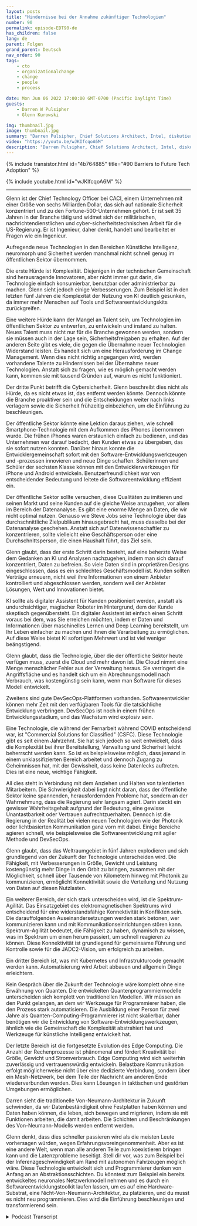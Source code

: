 ```yaml
---
layout: posts
title: "Hindernisse bei der Annahme zukünftiger Technologien"
number: 90
permalink: episode-EDT90-de
has_children: false
lang: de
parent: Folgen
grand_parent: Deutsch
nav_order: 90
tags:
    - cto
    - organizationalchange
    - change
    - people
    - process

date: Mon Jun 06 2022 17:00:00 GMT-0700 (Pacific Daylight Time)
guests:
    - Darren W Pulsipher
    - Glenn Kurowski

img: thumbnail.jpg
image: thumbnail.jpg
summary: "Darren Pulsipher, Chief Solutions Architect, Intel, diskutiert mit Glenn Kurowski, CTO von CACI, über die Hindernisse bei der Einführung neuer Technologien im öffentlichen Sektor und was in Zukunft zu erwarten ist."
video: "https://youtu.be/wJKIfcqoA6M"
description: "Darren Pulsipher, Chief Solutions Architect, Intel, diskutiert mit Glenn Kurowski, CTO von CACI, über die Hindernisse bei der Einführung neuer Technologien im öffentlichen Sektor und was in Zukunft zu erwarten ist."
---
```


<div>
{% include transistor.html id="4b764885" title="#90 Barriers to Future Tech Adoption" %}

{% include youtube.html id="wJKIfcqoA6M" %}
</div>

---

Glenn ist der Chief Technology Officer bei CACI, einem Unternehmen mit einer Größe von sechs Milliarden Dollar, das sich auf nationale Sicherheit konzentriert und zu den Fortune-500-Unternehmen gehört. Er ist seit 35 Jahren in der Branche tätig und widmet sich der militärischen, nachrichtendienstlichen und cyber-sicherheitstechnischen Arbeit für die US-Regierung. Er ist Ingenieur, daher denkt, handelt und bearbeitet er Fragen wie ein Ingenieur.

Aufregende neue Technologien in den Bereichen Künstliche Intelligenz, neuromorph und Sicherheit werden manchmal nicht schnell genug im öffentlichen Sektor übernommen.

Die erste Hürde ist Komplexität. Diejenigen in der technischen Gemeinschaft sind herausragende Innovatoren, aber nicht immer gut darin, die Technologie einfach konsumierbar, benutzbar oder administrierbar zu machen. Glenn sieht jedoch einige Verbesserungen. Zum Beispiel ist in den letzten fünf Jahren die Komplexität der Nutzung von KI deutlich gesunken, da immer mehr Menschen auf Tools und Softwareentwicklungskits zurückgreifen.

Eine weitere Hürde kann der Mangel an Talent sein, um Technologien im öffentlichen Sektor zu entwerfen, zu entwickeln und instand zu halten. Neues Talent muss nicht nur für die Branche gewonnen werden, sondern sie müssen auch in der Lage sein, Sicherheitsfreigaben zu erhalten. Auf der anderen Seite gibt es viele, die gegen die Übernahme neuer Technologien Widerstand leisten. Es handelt sich um eine Herausforderung im Change Management. Wenn dies nicht richtig angegangen wird, werden vorhandene Talente zu Hindernissen bei der Übernahme neuer Technologien. Anstatt sich zu fragen, wie es möglich gemacht werden kann, kommen sie mit tausend Gründen auf, warum es nicht funktioniert.

Der dritte Punkt betrifft die Cybersicherheit. Glenn beschreibt dies nicht als Hürde, da es nicht etwas ist, das entfernt werden könnte. Dennoch könnte die Branche proaktiver sein und die Entscheidungen weiter nach links verlagern sowie die Sicherheit frühzeitig einbeziehen, um die Einführung zu beschleunigen.

Der öffentliche Sektor könnte eine Lektion daraus ziehen, wie schnell Smartphone-Technologie mit dem Aufkommen des iPhones übernommen wurde. Die frühen iPhones waren erstaunlich einfach zu bedienen, und das Unternehmen war darauf bedacht, den Kunden etwas zu übergeben, das sie sofort nutzen konnten. Darüber hinaus konnte die Entwicklergemeinschaft sofort mit den Software-Entwicklungswerkzeugen und -prozessen innovieren und neue Dinge schaffen. Schülerinnen und Schüler der sechsten Klasse können mit den Entwicklerwerkzeugen für iPhone und Android entwickeln. Benutzerfreundlichkeit war von entscheidender Bedeutung und leitete die Softwareentwicklung effizient ein.

Der öffentliche Sektor sollte versuchen, diese Qualitäten zu imitieren und seinen Markt und seine Kunden auf die gleiche Weise anzugehen, vor allem im Bereich der Datenanalyse. Es gibt eine enorme Menge an Daten, die wir nicht optimal nutzen. Genauso wie Steve Jobs seine Technologie über das durchschnittliche Zielpublikum hinausgebracht hat, muss dasselbe bei der Datenanalyse geschehen. Anstatt sich auf Datenwissenschaftler zu konzentrieren, sollte vielleicht eine Geschäftsperson oder eine Durchschnittsperson, die einen Haushalt führt, das Ziel sein.

Glenn glaubt, dass der erste Schritt darin besteht, auf eine beherzte Weise dem Gedanken an KI und Analysen nachzugehen, indem man sich darauf konzentriert, Daten zu befreien. So viele Daten sind in proprietären Designs eingeschlossen, dass es ein schlechtes Geschäftsmodell ist. Kunden sollten Verträge erneuern, nicht weil ihre Informationen von einem Anbieter kontrolliert und abgeschlossen werden, sondern weil der Anbieter Lösungen, Wert und Innovationen bietet.

KI sollte als digitaler Assistent für Kunden positioniert werden, anstatt als undurchsichtiger, magischer Roboter im Hintergrund, dem der Kunde skeptisch gegenübersteht. Ein digitaler Assistent ist einfach einen Schritt voraus bei dem, was Sie erreichen möchten, indem er Daten und Informationen über maschinelles Lernen und Deep Learning bereitstellt, um Ihr Leben einfacher zu machen und Ihnen die Verarbeitung zu ermöglichen. Auf diese Weise bietet KI sofortigen Mehrwert und ist viel weniger beängstigend.

Glenn glaubt, dass die Technologie, über die der öffentliche Sektor heute verfügen muss, zuerst die Cloud und mehr davon ist. Die Cloud nimmt eine Menge menschlicher Fehler aus der Verwaltung heraus. Sie verringert die Angriffsfläche und es handelt sich um ein Abrechnungsmodell nach Verbrauch, was kostengünstig sein kann, wenn man Software für dieses Modell entwickelt.

Zweitens sind gute DevSecOps-Plattformen vorhanden. Softwareentwickler können mehr Zeit mit den verfügbaren Tools für die tatsächliche Entwicklung verbringen. DevSecOps ist noch in einem frühen Entwicklungsstadium, und das Wachstum wird explosiv sein.

Eine Technologie, die während der Fernarbeit während COVID entscheidend war, ist "Commercial Solutions for Classified" (CSFC). Diese Technologie gibt es seit einem Jahrzehnt. Sie hat sich jedoch so weit entwickelt, dass die Komplexität bei ihrer Bereitstellung, Verwaltung und Sicherheit leicht beherrscht werden kann. So ist es beispielsweise möglich, dass jemand in einem unklassifizierten Bereich arbeitet und dennoch Zugang zu Geheimnissen hat, mit der Gewissheit, dass keine Datenlecks auftreten. Dies ist eine neue, wichtige Fähigkeit.

All dies steht in Verbindung mit dem Anziehen und Halten von talentierten Mitarbeitern. Die Schwierigkeit dabei liegt nicht daran, dass der öffentliche Sektor keine spannenden, herausfordernden Probleme hat, sondern an der Wahrnehmung, dass die Regierung sehr langsam agiert. Darin steckt ein gewisser Wahrheitsgehalt aufgrund der Bedeutung, eine gewisse Unantastbarkeit oder Vertrauen aufrechtzuerhalten. Dennoch ist die Regierung in der Realität bei vielen neuen Technologien wie der Photonik oder lichtbasierten Kommunikation ganz vorn mit dabei. Einige Bereiche agieren schnell, wie beispielsweise die Softwareentwicklung mit agiler Methode und DevSecOps.

Glenn glaubt, dass das Weltraumgebiet in fünf Jahren explodieren und sich grundlegend von der Zukunft der Technologie unterscheiden wird. Die Fähigkeit, mit Verbesserungen in Größe, Gewicht und Leistung kostengünstig mehr Dinge in den Orbit zu bringen, zusammen mit der Möglichkeit, schnell über Tausende von Kilometern hinweg mit Photonik zu kommunizieren, ermöglicht Konnektivität sowie die Verteilung und Nutzung von Daten auf diesen Nutzlasten.

Ein weiterer Bereich, der sich stark unterscheiden wird, ist die Spektrum-Agilität. Das Einsatzgebiet des elektromagnetischen Spektrums wird entscheidend für eine widerstandsfähige Konnektivität in Konflikten sein. Die darauffolgenden Auseinandersetzungen werden stark betonen, wer kommunizieren kann und mit Kommunikationseinrichtungen stören kann. Spektrum-Agilität bedeutet, die Fähigkeit zu haben, dynamisch zu wissen, was im Spektrum um einen herum passiert, um schnell reagieren zu können. Diese Konnektivität ist grundlegend für gemeinsame Führung und Kontrolle sowie für die JADC2-Vision, um erfolgreich zu arbeiten.

Ein dritter Bereich ist, was mit Kubernetes und Infrastrukturcode gemacht werden kann. Automatisierung wird Arbeit abbauen und allgemein Dinge erleichtern.

Kein Gespräch über die Zukunft der Technologie wäre komplett ohne eine Erwähnung von Quanten. Die entwickelten Quantenprogrammiermodelle unterscheiden sich komplett von traditionellen Modellen. Wir müssen an den Punkt gelangen, an dem wir Werkzeuge für Programmierer haben, die den Prozess stark automatisieren. Die Ausbildung einer Person für zwei Jahre als Quanten-Computing-Programmierer ist nicht skalierbar, daher benötigen wir die Entwicklung von Software-Entwicklungswerkzeugen, ähnlich wie die Gemeinschaft die Komplexität abstrahiert hat und Werkzeuge für künstliche Intelligenz entwickelt hat.

Der letzte Bereich ist die fortgesetzte Evolution des Edge Computing. Die Anzahl der Rechenprozesse ist phänomenal und fördert Kreativität bei Größe, Gewicht und Stromverbrauch. Edge Computing wird sich weiterhin zuverlässig und vertrauenswürdig entwickeln. Belastbare Kommunikation erfolgt möglicherweise nicht über eine dedizierte Verbindung, sondern über ein Mesh-Netzwerk, bei dem Teile der Nachricht am anderen Ende wiederverbunden werden. Dies kann Lösungen in taktischen und gestörten Umgebungen ermöglichen.

Darren sieht die traditionelle Von-Neumann-Architektur in Zukunft schwinden, da wir Datenbeständigkeit ohne Festplatten haben können und Daten haben können, die leben, sich bewegen und migrieren, indem sie mit Funktionen arbeiten, die damit arbeiten. Die Schichten und Beschränkungen des Von-Neumann-Modells werden entfernt werden.

Glenn denkt, dass dies schneller passieren wird als die meisten Leute vorhersagen würden, wegen Erfahrungsvoreingenommenheit. Aber es ist eine andere Welt, wenn man alle anderen Teile zum koexistieren bringen kann und die Latenzprobleme beseitigt. Stell dir vor, was zum Beispiel bei der Inferenzgeschwindigkeit am Rand mit autonomen Fahrzeugen möglich wäre. Diese Technologie entwickelt sich und Programmierer denken von Anfang an an Abstraktionsschichten. Du könntest zum Beispiel ein bereits entwickeltes neuronales Netzwerkmodell nehmen und es durch ein Softwareentwicklungstoolkit laufen lassen, um es auf eine Hardware-Substrat, eine Nicht-Von-Neumann-Architektur, zu platzieren, und du musst es nicht neu programmieren. Dies wird die Einführung beschleunigen und transformierend sein.



<details>
<summary> Podcast Transcript </summary>

<p></p>

</details>

